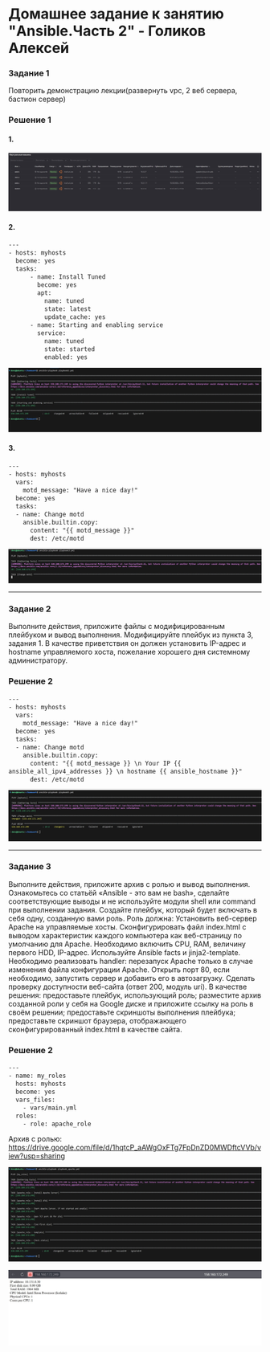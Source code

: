 # Домашнее задание к занятию "Ansible.Часть 2" - Голиков Алексей

### Задание 1

Повторить демонстрацию лекции(развернуть vpc, 2 веб сервера, бастион сервер)

### Решение 1
#### 1. 

![Задание 1.1](https://github.com/donz-tt/donz-netology-homework/blob/homework_7_4/img/ДЗ-7.4-2.1.jpg)

#### 2.
```
---
- hosts: myhosts
  become: yes
  tasks:
      - name: Install Tuned
        become: yes
        apt:
          name: tuned
          state: latest
          update_cache: yes
      - name: Starting and enabling service
        service:
          name: tuned
          state: started
          enabled: yes
```
![Задание 1.2](https://github.com/donz-tt/donz-netology-homework/blob/homework_7_2/img/ДЗ-7.2-1.2.jpg)

#### 3.
```
---
- hosts: myhosts
  vars:
    motd_message: "Have a nice day!"
  become: yes
  tasks:
  - name: Change motd
    ansible.builtin.copy:
      content: "{{ motd_message }}"
      dest: /etc/motd
```
![Задание 1.3](https://github.com/donz-tt/donz-netology-homework/blob/homework_7_2/img/ДЗ-7.2-1.3.jpg)

---

### Задание 2
Выполните действия, приложите файлы с модифицированным плейбуком и вывод выполнения.
Модифицируйте плейбук из пункта 3, задания 1. В качестве приветствия он должен установить IP-адрес и hostname управляемого хоста, пожелание хорошего дня системному администратору.

### Решение 2
```
---
- hosts: myhosts
  vars:
    motd_message: "Have a nice day!"
  become: yes
  tasks:
  - name: Change motd
    ansible.builtin.copy:
      content: "{{ motd_message }} \n Your IP {{ ansible_all_ipv4_addresses }} \n hostname {{ ansible_hostname }}"
      dest: /etc/motd
```
![Задание 2](https://github.com/donz-tt/donz-netology-homework/blob/homework_7_2/img/ДЗ-7.2-2.jpg)

---

### Задание 3
Выполните действия, приложите архив с ролью и вывод выполнения.
Ознакомьтесь со статьёй «Ansible - это вам не bash», сделайте соответствующие выводы и не используйте модули shell или command при выполнении задания.
Создайте плейбук, который будет включать в себя одну, созданную вами роль. Роль должна:
Установить веб-сервер Apache на управляемые хосты.
Сконфигурировать файл index.html c выводом характеристик каждого компьютера как веб-страницу по умолчанию для Apache. Необходимо включить CPU, RAM, величину первого HDD, IP-адрес. Используйте Ansible facts и jinja2-template. Необходимо реализовать handler: перезапуск Apache только в случае изменения файла конфигурации Apache.
Открыть порт 80, если необходимо, запустить сервер и добавить его в автозагрузку.
Сделать проверку доступности веб-сайта (ответ 200, модуль uri).
В качестве решения:
предоставьте плейбук, использующий роль;
разместите архив созданной роли у себя на Google диске и приложите ссылку на роль в своём решении;
предоставьте скриншоты выполнения плейбука;
предоставьте скриншот браузера, отображающего сконфигурированный index.html в качестве сайта.

### Решение 2
```
---
- name: my_roles
  hosts: myhosts
  become: yes
  vars_files:
    - vars/main.yml
  roles:
    - role: apache_role
```
Архив с ролью:
https://drive.google.com/file/d/1hqtcP_aAWgOxFTg7FpDnZD0MWDftcVVb/view?usp=sharing

![Задание 3](https://github.com/donz-tt/donz-netology-homework/blob/homework_7_2/img/ДЗ-7.2-3.1.jpg)

![Задание 3](https://github.com/donz-tt/donz-netology-homework/blob/homework_7_2/img/ДЗ-7.2-3.2.jpg)


